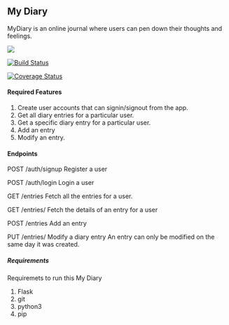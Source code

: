 ## My Diary 
MyDiary is an online journal where users can pen down their thoughts and feelings.

<a href="https://codeclimate.com/github/AmosWels/My-Diary/maintainability"><img src="https://api.codeclimate.com/v1/badges/911827d24f11c39cdf13/maintainability" /></a>

[![Build Status](https://travis-ci.org/AmosWels/My-Diary.svg?branch=database)](https://travis-ci.org/AmosWels/My-Diary)

[![Coverage Status](https://coveralls.io/repos/github/AmosWels/My-Diary/badge.svg?branch=database)](https://coveralls.io/github/AmosWels/My-Diary?branch=database)


#### Required Features
1. Create user accounts that can signin/signout from the app. 
2. Get all diary entries for a particular user.
3. Get a specific diary entry for a particular user.
4. Add an entry
5. Modify an entry.

#### Endpoints

POST /auth/signup
Register a user

POST /auth/login
Login a user

GET /entries 
Fetch all the entries for a user.

GET /entries/<entryId>
Fetch the details of an entry for a user

POST /entries
Add an entry

PUT /entries/<entryId>
Modify a diary entry
An entry can only be modified on the same day it was created.


##### Requirements
Requiremets to run this My Diary

1. Flask <framework>
2. git
3. python3
4. pip